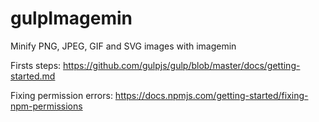 # gulpImagemin
Minify PNG, JPEG, GIF and SVG images with imagemin

Firsts steps:
https://github.com/gulpjs/gulp/blob/master/docs/getting-started.md

Fixing permission errors:
https://docs.npmjs.com/getting-started/fixing-npm-permissions

